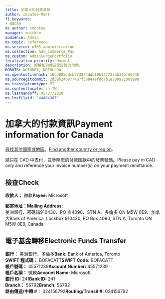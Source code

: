 ```yaml
---
title: 加拿大的付款資訊
author: cmcatee-MSFT
f1.keywords:
- NOCSH
ms.author: cmcatee
manager: mnirkhe
audience: Admin
ms.topic: reference
ms.service: o365-administration
ms.collection: Adm_Commerce_Pay
ms.custom: AdminSurgePortfolio
localization_priority: Normal
description: 瞭解如何傳送您訂閱的付款。
ROBOTS: NOINDEX, NOFOLLOW
ms.openlocfilehash: 16ce085edcb573874ddb10b127723ab34efd6546
ms.sourcegitcommit: 2d59b24b877487f3b84aefdc7b1e200a21009999
ms.translationtype: MT
ms.contentlocale: zh-TW
ms.lasthandoff: 05/27/2020
ms.locfileid: "44404367"
---
```

# <a name="payment-information-for-canada"></a><span data-ttu-id="7fe3e-103">加拿大的付款資訊</span><span class="sxs-lookup"><span data-stu-id="7fe3e-103">Payment information for Canada</span></span>

<span data-ttu-id="7fe3e-104">[尋找其他國家或地區](../billing-and-payments/pay-for-your-subscription.md)。</span><span class="sxs-lookup"><span data-stu-id="7fe3e-104">[Find another country or region](../billing-and-payments/pay-for-your-subscription.md).</span></span>

<span data-ttu-id="7fe3e-105">請只在 CAD 中支付，並參照您的付款匯款中的發票號碼。</span><span class="sxs-lookup"><span data-stu-id="7fe3e-105">Please pay in CAD only and reference your invoice number(s) on your payment remittance.</span></span>

## <a name="check"></a><span data-ttu-id="7fe3e-106">檢查</span><span class="sxs-lookup"><span data-stu-id="7fe3e-106">Check</span></span>

<span data-ttu-id="7fe3e-107">**收款人：** 微軟</span><span class="sxs-lookup"><span data-stu-id="7fe3e-107">**Payee:** Microsoft</span></span>

<span data-ttu-id="7fe3e-108">**郵寄地址：**</span><span class="sxs-lookup"><span data-stu-id="7fe3e-108">**Mailing Address:**</span></span>  
<span data-ttu-id="7fe3e-109">美洲銀行、密碼箱910430、PO 盒4090、STN A、多倫多 ON M5W 0E9、加拿大</span><span class="sxs-lookup"><span data-stu-id="7fe3e-109">Bank of America, Lockbox 910430, PO Box 4090, STN A, Toronto ON M5W 0E9, Canada</span></span>

## <a name="electronic-funds-transfer"></a><span data-ttu-id="7fe3e-110">電子基金轉移</span><span class="sxs-lookup"><span data-stu-id="7fe3e-110">Electronic Funds Transfer</span></span>

<span data-ttu-id="7fe3e-111">**銀行：** 美洲銀行、多倫多</span><span class="sxs-lookup"><span data-stu-id="7fe3e-111">**Bank:** Bank of America, Toronto</span></span>  
<span data-ttu-id="7fe3e-112">**SWIFT 程式碼：** BOFACATT</span><span class="sxs-lookup"><span data-stu-id="7fe3e-112">**SWIFT Code:** BOFACATT</span></span>  
<span data-ttu-id="7fe3e-113">**帳戶號碼：** 45571239</span><span class="sxs-lookup"><span data-stu-id="7fe3e-113">**Account Number:** 45571239</span></span>  
<span data-ttu-id="7fe3e-114">**帳戶名稱：** 微軟</span><span class="sxs-lookup"><span data-stu-id="7fe3e-114">**Account Name:** Microsoft</span></span>  
<span data-ttu-id="7fe3e-115">**銀行 ID:** 241</span><span class="sxs-lookup"><span data-stu-id="7fe3e-115">**Bank ID:** 241</span></span>  
<span data-ttu-id="7fe3e-116">**Branch：** 56792</span><span class="sxs-lookup"><span data-stu-id="7fe3e-116">**Branch:** 56792</span></span>  
<span data-ttu-id="7fe3e-117">**路由傳送/中轉 #：** 024156792</span><span class="sxs-lookup"><span data-stu-id="7fe3e-117">**Routing/Transit #:** 024156792</span></span>  
